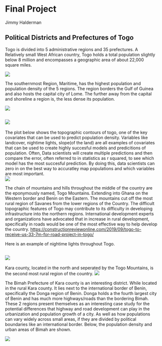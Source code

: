 # Final Project

Jimmy Halderman

## Political Districts and Prefectures of Togo

Togo is divided into 5 administrative regions and 35 prefectures. A Relatively small West African country, Togo holds a total population slightly below 8 million and encompasses a geographic area of about 22,000 square miles. 

![](TGO_intl.png)

The southernmost Region, Maritime, has the highest population and population density of the 5 regions. The region borders the Gulf of Guinea and also hosts the capital city of Lome. The further away from the capital and shoreline a region is, the less dense its population.

![](Togop3.png)

[](Kara_County.png)

![](side_side2.png)
------


The plot below shows the topographic contours of togo, one of the key covariates that can be used to predict population density. Variables like landcover, nightime lights, slope(of the land) are all examples of covariates that can be used to create highly succesful models and predicitions of population. Often, Data scientists will create multiple predictions and then compare the error, often referred to in statistics as r squared, to see which model has the most succesful prediction. By doing this, data scientists can zero in on the best way to accuratley map populations and which variables are most important.  
![](sm_dsg_conts.png)

The chain of mountains and hills throughout the middle of the country are the eponymously named, Togo Mountains. Extending into Ghana on the Western border and Benin on the Eastern. The mountains cut off the most rural region of Savanes from the lower regions of the Country. The difficult topographic features of Togo may contribute to its difficulty in developing infrastructure into the northern regions. International development experts and organizations have advocated that in increase in rural development, specifically in roads would be one of the most effective way to help develop the country. 
https://constructionreviewonline.com/2019/09/togo-to-receive-us-33-7m-for-road-project-in-togo/

Here is an example of nightime lights throughout Togo.


![](TGO.NTL.PNG)
------

Kara county, located in the north and seperated by the Togo Mountains, is the second most rural region of the country. 
![](Kara_County.png)

The Bimah Prefecture of Kara county is an interesting district. While located in the rural Kara county. It lies next to the international border of Benin, specifically the Donga region of Benin. Donga holds a the fourth largest city of Benin and has much more highways/roads than the bordering Bimah. These 2 regions present themselves as an interesting case study for the potential differences that highway and road development can play in the urbanization and population growth of a city. As well as how populations can vary widely across small areas, if they are divided by political boundaries like an international border. 
Below, the population density and urban areas of Bimah are shown. 

![](Bimahpop.png)




